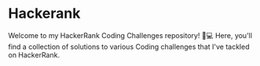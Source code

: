 # Hackerank
Welcome to my HackerRank Coding Challenges repository! 🐍💻 Here, you'll find a collection of solutions to various Coding challenges that I've tackled on HackerRank.
